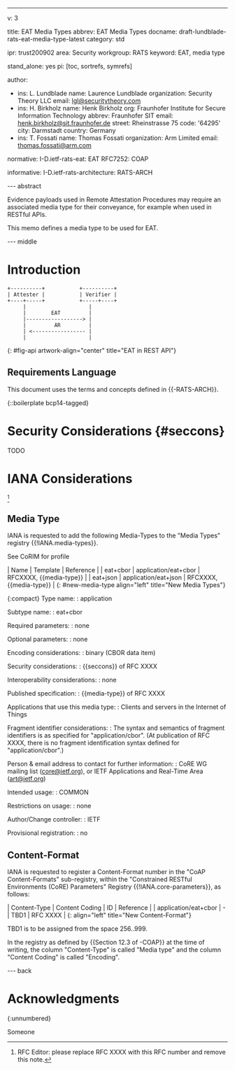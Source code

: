 ---
v: 3

title: EAT Media Types
abbrev: EAT Media Types
docname: draft-lundblade-rats-eat-media-type-latest
category: std

ipr: trust200902
area: Security
workgroup: RATS
keyword: EAT, media type

stand_alone: yes
pi: [toc, sortrefs, symrefs]

author:
 - ins: L. Lundblade
   name: Laurence Lundblade
   organization: Security Theory LLC
   email: lgl@securitytheory.com
 - ins: H. Birkholz
   name: Henk Birkholz
   org: Fraunhofer Institute for Secure Information Technology
   abbrev: Fraunhofer SIT
   email: henk.birkholz@sit.fraunhofer.de
   street: Rheinstrasse 75
   code: '64295'
   city: Darmstadt
   country: Germany
 - ins: T. Fossati
   name: Thomas Fossati
   organization: Arm Limited
   email: thomas.fossati@arm.com

normative:
  I-D.ietf-rats-eat: EAT
  RFC7252: COAP

informative:
  I-D.ietf-rats-architecture: RATS-ARCH

--- abstract

Evidence payloads used in Remote Attestation Procedures may
require an associated media type for their conveyance, for
example when used in RESTful APIs.

This memo defines a media type to be used for EAT.

--- middle

# Introduction


~~~ aasvg
+----------+           +----------+
| Attester |           | Verifier |
+----+-----+           +-----+----+
     |                    |
     |        EAT         |
     |------------------> |
     |         AR         |
     | <----------------- |
     |                    |
~~~
{: #fig-api artwork-align="center"
   title="EAT in REST API"}

## Requirements Language

This document uses the terms and concepts defined in {{-RATS-ARCH}}.

{::boilerplate bcp14-tagged}

# Security Considerations {#seccons}

TODO

# IANA Considerations

[^to-be-removed]

[^to-be-removed]: RFC Editor: please replace RFC XXXX with this RFC number and remove this note.

## Media Type

IANA is requested to add the following Media-Types to the
"Media Types" registry {{!IANA.media-types}}.

<cref>See CoRIM for profile</cref>

| Name                         | Template                                 | Reference              |
| eat+cbor | application/eat+cbor | RFCXXXX, {{media-type}} |
| eat+json | application/eat+json | RFCXXXX, {{media-type}} |
{: #new-media-type align="left" title="New Media Types"}

{:compact}
Type name:
: application

Subtype name:
: eat+cbor

Required parameters:
: none

Optional parameters:
: none

Encoding considerations:
: binary (CBOR data item)

Security considerations:
: {{seccons}} of RFC XXXX

Interoperability considerations:
: none

Published specification:
: {{media-type}} of RFC XXXX

Applications that use this media type:
: Clients and servers in the Internet of Things

Fragment identifier considerations:
: The syntax and semantics of fragment identifiers is as specified for
  "application/cbor".  (At publication of RFC XXXX, there is no
  fragment identification syntax defined for "application/cbor".)

Person & email address to contact for further information:
: CoRE WG mailing list (core@ietf.org),
  or IETF Applications and Real-Time Area (art@ietf.org)

Intended usage:
: COMMON

Restrictions on usage:
: none

Author/Change controller:
: IETF

Provisional registration:
: no

## Content-Format

IANA is requested to register a Content-Format number in the
"CoAP Content-Formats" sub-registry, within
the "Constrained RESTful Environments (CoRE) Parameters"
Registry {{!IANA.core-parameters}}, as follows:

| Content-Type                             | Content Coding |
ID   | Reference |
| application/eat+cbor | -              | TBD1 | RFC XXXX  |
{: align="left" title="New Content-Format"}

TBD1 is to be assigned from the space 256..999.

In the registry as defined by {{Section 12.3 of -COAP}} at the
time of writing, the column "Content-Type" is called "Media
type" and the column "Content Coding" is called "Encoding".

--- back

# Acknowledgments
{:unnumbered}

Someone
